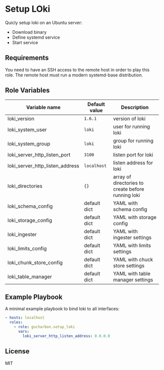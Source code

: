 # Setup LOki

Quicly setup loki on an Ubuntu server:

- Download binary
- Define systemd service
- Start service

## Requirements

You need to have an SSH access to the remote host in order to play this role. The remote host must run a modern systemd-base distribution.

## Role Variables

| Variable name                   | Default value | Description                                        |
| ------------------------------- | ------------- | -------------------------------------------------- |
| loki_version                    | `1.6.1`       | version of loki                                    |
| loki_system_user                | `loki`        | user for running loki                              |
| loki_system_group               | `loki`        | group for running loki                             |
| loki_server_http_listen_port    | `3100`        | listen port for loki                               |
| loki_server_http_listen_address | `localhost`   | listen address for loki                            |
| loki_directories                | `{}`          | array of directories to create before running loki |
| loki_schema_config              | default dict  | YAML with schema config                            |
| loki_storage_config             | default dict  | YAML with storage config                           |
| loki_ingester                   | default dict  | YAML with ingester settings                        |
| loki_limits_config              | default dict  | YAML with limits settings                          |
| loki_chunk_store_config         | default dict  | YAML with chuck store settings                     |
| loki_table_manager              | default dict  | YAML with table manager settings                   |

## Example Playbook

A minimal example playbook to bind loki to all interfaces:

```yaml
- hosts: localhost
  roles:
    - role: gucharbon.setup_loki
      vars:
        loki_server_http_listen_address: 0.0.0.0
```

## License

MIT
